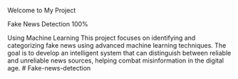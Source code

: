 Welcome to My Project

Fake News Detection 100%

Using Machine Learning
This project focuses on identifying and categorizing fake news using advanced machine learning techniques. The goal is to develop an intelligent system that can distinguish between reliable and unreliable news sources, helping combat misinformation in the digital age.
#   F a k e - n e w s - d e t e c t i o n  
 